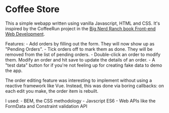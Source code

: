 # Coffee Store

This a simple webapp written using vanilla Javascript, HTML and CSS. It's
inspired by the CoffeeRun project in the [Big Nerd Ranch book Front-end Web
Development](https://www.bignerdranch.com/books/front-end-web-development-the-big-nerd-ranch-guide/).

Features:
    - Add orders by filling out the form. They will now show up as "Pending
      Orders".
    - Tick orders off to mark them as done. They will be removed from the list
      of pending orders.
    - Double-click an order to modify them. Modify an order and hit save to
      update the details of an order.
    - A "test data" button for if you're not feeling up for creating fake data
      to demo the app.
      
The order editing feature was interesting to implement without using a reactive
framework like Vue. Instead, this was done via boring callbacks: on each edit
you make, the order item is rebuilt.

I used:
    - BEM, the CSS methodology
    - Javscript ES6
    - Web APIs like the FormData and Constraint validation API
